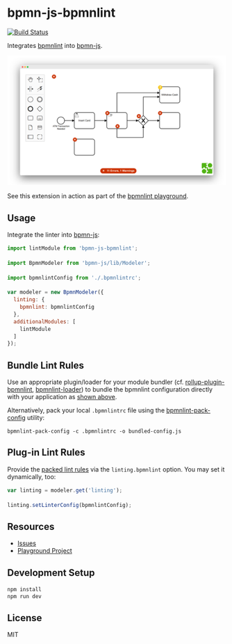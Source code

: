 # bpmn-js-bpmnlint

[![Build Status](https://travis-ci.com/bpmn-io/bpmn-js-bpmnlint.svg?branch=master)](https://travis-ci.com/bpmn-io/bpmn-js-bpmnlint)

Integrates [bpmnlint](https://github.com/bpmn-io/bpmnlint) into [bpmn-js](https://github.com/bpmn-io/bpmn-js).

![Screenshot](docs/screenshot.png)

See this extension in action as part of the [bpmnlint playground](https://github.com/bpmn-io/bpmnlint-playground).


## Usage

Integrate the linter into [bpmn-js](https://github.com/bpmn-io/bpmn-js):

```javascript
import lintModule from 'bpmn-js-bpmnlint';

import BpmnModeler from 'bpmn-js/lib/Modeler';

import bpmnlintConfig from './.bpmnlintrc';

var modeler = new BpmnModeler({
  linting: {
    bpmnlint: bpmnlintConfig
  },
  additionalModules: [
    lintModule
  ]
});
```


## Bundle Lint Rules

Use an appropriate plugin/loader for your module bundler (cf. [rollup-plugin-bpmnlint](https://github.com/nikku/rollup-plugin-bpmnlint), [bpmnlint-loader](https://github.com/nikku/bpmnlint-loader)) to bundle the bpmnlint configuration directly with your application as [shown above](#usage).

Alternatively, pack your local `.bpmnlintrc` file using the [bpmnlint-pack-config](https://github.com/nikku/bpmnlint-pack-config) utility:

```shell
bpmnlint-pack-config -c .bpmnlintrc -o bundled-config.js
```


## Plug-in Lint Rules

Provide the [packed lint rules](#bundle-lint-rules) via the `linting.bpmnlint` option. You may set it dynamically, too:

```javascript
var linting = modeler.get('linting');

linting.setLinterConfig(bpmnlintConfig);
```


## Resources

* [Issues](https://github.com/bpmn-io/bpmn-js-bpmnlint/issues)
* [Playground Project](https://github.com/bpmn-io/bpmnlint-playground)


## Development Setup

```
npm install
npm run dev
```


## License

MIT
